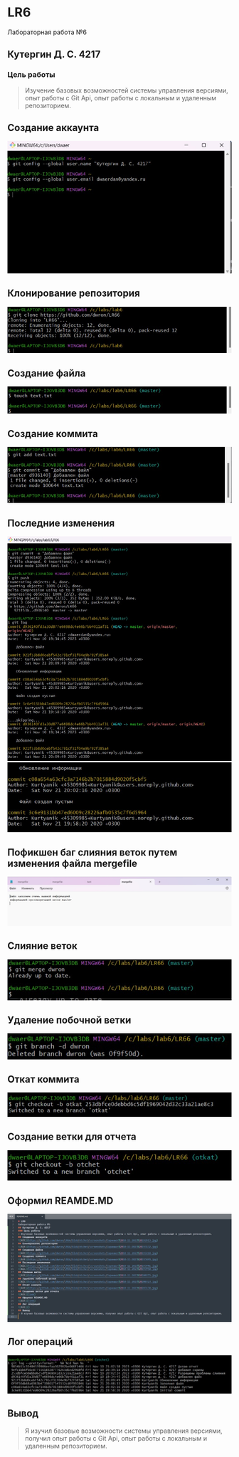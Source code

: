 # LR6
Лабораторная работа №6
## Кутергин Д. С. 4217
### Цель работы
> Изучение базовых возможностей системы управления версиями, опыт работы с Git Api, опыт работы с локальным и удаленным репозиторием.
## Создание аккаунта
![Alt](https://github.com/dwron/LR66/blob/otchet/screenshots/Скриншот%2010-11-2023%20192913.jpg)
## Клонирование репозитория
![Alt](https://github.com/dwron/LR66/blob/otchet/screenshots/Скриншот%2010-11-2023%20193132.jpg)
## Создание файла
![Alt](https://github.com/dwron/LR66/blob/otchet/screenshots/Скриншот%2010-11-2023%20193218.jpg)
## Создание коммита
![Alt](https://github.com/dwron/LR66/blob/otchet/screenshots/Скриншот%2010-11-2023%20193449.jpg)
## Последние изменения
![Alt](https://github.com/dwron/LR66/blob/otchet/screenshots/Скриншот%2010-11-2023%20193941.jpg)
![Alt](https://github.com/dwron/LR66/blob/otchet/screenshots/Скриншот%2010-11-2023%20193958.jpg)
## Пофикшен баг слияния веток путем изменения файла mergefile
![Alt](https://github.com/dwron/LR66/blob/otchet/screenshots/%D0%A1%D0%BA%D1%80%D0%B8%D0%BD%D1%88%D0%BE%D1%82%2017-11-2023%20150959.jpg)
## Слияние веток
![Alt](https://github.com/dwron/LR66/blob/otchet/screenshots/Скриншот%2010-11-2023%20200255.jpg)
## Удаление побочной ветки
![Alt](https://github.com/dwron/LR66/blob/otchet/screenshots/Скриншот%2010-11-2023%20200323.jpg)
## Откат коммита
![Alt](https://github.com/dwron/LR66/blob/otchet/screenshots/Скриншот%2010-11-2023%20203130.jpg)
## Создание ветки для отчета
![Alt](https://github.com/dwron/LR66/blob/otchet/screenshots/Скриншот%2010-11-2023%20203218.jpg)
## Оформил REAMDE.MD
![Alt](https://github.com/dwron/LR66/blob/otchet/screenshots/Скриншот%2010-11-2023%20210154.jpg)
## Лог операций
![Alt](https://github.com/dwron/LR66/blob/otchet/screenshots/Скриншот%2010-11-2023%20211246.jpg)
## Вывод
> Я изучил базовые возможности системы управления версиями, получил опыт работы с Git Api, опыт работы с локальным и удаленным репозиторием.

